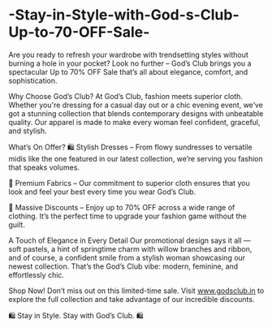 # -Stay-in-Style-with-God-s-Club-Up-to-70-OFF-Sale-

Are you ready to refresh your wardrobe with trendsetting styles without burning a hole in your pocket? Look no further – God’s Club brings you a spectacular Up to 70% OFF Sale that’s all about elegance, comfort, and sophistication.

Why Choose God’s Club?
At God’s Club, fashion meets superior cloth. Whether you're dressing for a casual day out or a chic evening event, we’ve got a stunning collection that blends contemporary designs with unbeatable quality. Our apparel is made to make every woman feel confident, graceful, and stylish.

What’s On Offer?
🛍️ Stylish Dresses – From flowy sundresses to versatile midis like the one featured in our latest collection, we’re serving you fashion that speaks volumes.

👗 Premium Fabrics – Our commitment to superior cloth ensures that you look and feel your best every time you wear God’s Club.

💸 Massive Discounts – Enjoy up to 70% OFF across a wide range of clothing. It’s the perfect time to upgrade your fashion game without the guilt.

A Touch of Elegance in Every Detail
Our promotional design says it all — soft pastels, a hint of springtime charm with willow branches and ribbon, and of course, a confident smile from a stylish woman showcasing our newest collection. That’s the God’s Club vibe: modern, feminine, and effortlessly chic.

Shop Now!
Don’t miss out on this limited-time sale. Visit www.godsclub.in to explore the full collection and take advantage of our incredible discounts.

🛍️ Stay in Style. Stay with God’s Club. 🛍️
